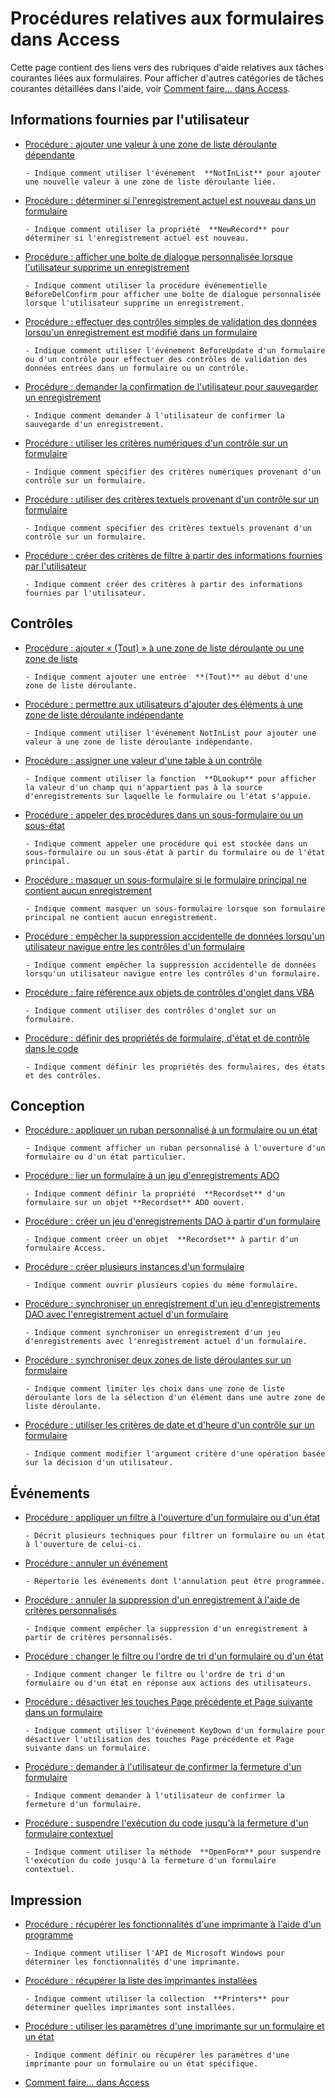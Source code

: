 
# Procédures relatives aux formulaires dans Access

Cette page contient des liens vers des rubriques d'aide relatives aux tâches courantes liées aux formulaires. Pour afficher d'autres catégories de tâches courantes détaillées dans l'aide, voir [Comment faire… dans Access](44a3e88e-df6d-9a2e-2241-262156469df8.md).


## Informations fournies par l'utilisateur


- [Procédure : ajouter une valeur à une zone de liste déroulante dépendante](a34fddd2-eef6-10e2-c141-609053d1dd90.md)
    
      - Indique comment utiliser l'événement  **NotInList** pour ajouter une nouvelle valeur à une zone de liste déroulante liée.
    
- [Procédure : déterminer si l'enregistrement actuel est nouveau dans un formulaire](04aa27cd-b6b1-1397-c177-bac939780492.md)
    
      - Indique comment utiliser la propriété  **NewRecord** pour déterminer si l'enregistrement actuel est nouveau.
    
- [Procédure : afficher une boîte de dialogue personnalisée lorsque l'utilisateur supprime un enregistrement](512b324b-fe2f-b086-78d2-4c09933f5d25.md)
    
      - Indique comment utiliser la procédure événementielle BeforeDelConfirm pour afficher une boîte de dialogue personnalisée lorsque l'utilisateur supprime un enregistrement.
    
- [Procédure : effectuer des contrôles simples de validation des données lorsqu'un enregistrement est modifié dans un formulaire](7bb5bf02-30ef-960a-051e-a22592dd80f9.md)
    
      - Indique comment utiliser l'événement BeforeUpdate d'un formulaire ou d'un contrôle pour effectuer des contrôles de validation des données entrées dans un formulaire ou un contrôle.
    
- [Procédure : demander la confirmation de l'utilisateur pour sauvegarder un enregistrement](4b47967c-a043-cc8a-774f-1df0b529f29b.md)
    
      - Indique comment demander à l'utilisateur de confirmer la sauvegarde d'un enregistrement.
    
- [Procédure : utiliser les critères numériques d'un contrôle sur un formulaire](d3455b78-9ab3-9a85-14c9-895e0d0b96d2.md)
    
      - Indique comment spécifier des critères numériques provenant d'un contrôle sur un formulaire.
    
- [Procédure : utiliser des critères textuels provenant d'un contrôle sur un formulaire](236e57eb-3523-92da-e665-281961dfb431.md)
    
      - Indique comment spécifier des critères textuels provenant d'un contrôle sur un formulaire.
    
- [Procédure : créer des critères de filtre à partir des informations fournies par l'utilisateur](0ce3417e-3527-ded4-0940-691c5c81352c.md)
    
      - Indique comment créer des critères à partir des informations fournies par l'utilisateur.
    

## Contrôles


- [Procédure : ajouter « (Tout) » à une zone de liste déroulante ou une zone de liste](f246db25-84b1-736f-8a79-16b9eea9cbda.md)
    
      - Indique comment ajouter une entrée  **(Tout)** au début d'une zone de liste déroulante.
    
- [Procédure : permettre aux utilisateurs d'ajouter des éléments à une zone de liste déroulante indépendante](654cefc7-cbd4-5e8e-adc7-919c6977ac6a.md)
    
      - Indique comment utiliser l'événement NotInList pour ajouter une valeur à une zone de liste déroulante indépendante.
    
- [Procédure : assigner une valeur d'une table à un contrôle](d9bba7e3-bca0-00df-3753-dc99ae767759.md)
    
      - Indique comment utiliser la fonction  **DLookup** pour afficher la valeur d'un champ qui n'appartient pas à la source d'enregistrements sur laquelle le formulaire ou l'état s'appuie.
    
- [Procédure : appeler des procédures dans un sous-formulaire ou un sous-état](d0128a6c-f85b-fbf0-22cb-bfd4a8eca3c8.md)
    
      - Indique comment appeler une procédure qui est stockée dans un sous-formulaire ou un sous-état à partir du formulaire ou de l'état principal.
    
- [Procédure : masquer un sous-formulaire si le formulaire principal ne contient aucun enregistrement](20482340-0c86-71c9-3ba1-b9f515397fbc.md)
    
      - Indique comment masquer un sous-formulaire lorsque son formulaire principal ne contient aucun enregistrement.
    
- [Procédure : empêcher la suppression accidentelle de données lorsqu'un utilisateur navigue entre les contrôles d'un formulaire](1733caa5-5067-e6d9-b614-51053180f22e.md)
    
      - Indique comment empêcher la suppression accidentelle de données lorsqu'un utilisateur navigue entre les contrôles d'un formulaire.
    
- [Procédure : faire référence aux objets de contrôles d'onglet dans VBA](cf090068-7f0b-7ea6-1565-8a05860f9378.md)
    
      - Indique comment utiliser des contrôles d'onglet sur un formulaire.
    
- [Procédure : définir des propriétés de formulaire, d'état et de contrôle dans le code](23d88ab3-9ee6-5f7f-2351-14bb94d7a27b.md)
    
      - Indique comment définir les propriétés des formulaires, des états et des contrôles.
    

## Conception


- [Procédure : appliquer un ruban personnalisé à un formulaire ou un état](http://msdn.microsoft.com/library/7dcdfa42-3eaa-43f9-b99d-56b2cac97f84%28Office.15%29.aspx)
    
      - Indique comment afficher un ruban personnalisé à l'ouverture d'un formulaire ou d'un état particulier.
    
- [Procédure : lier un formulaire à un jeu d'enregistrements ADO](de85b07c-aa2d-7cf6-e0da-70b682f1bdd0.md)
    
      - Indique comment définir la propriété  **Recordset** d'un formulaire sur un objet **Recordset** ADO ouvert.
    
- [Procédure : créer un jeu d'enregistrements DAO à partir d'un formulaire](d4bbe327-217d-ba7e-3d9f-3c89af1dcbc9.md)
    
      - Indique comment créer un objet  **Recordset** à partir d'un formulaire Access.
    
- [Procédure : créer plusieurs instances d'un formulaire](1e59bcce-f65f-8632-d96c-9e93af419d05.md)
    
      - Indique comment ouvrir plusieurs copies du même formulaire.
    
- [Procédure : synchroniser un enregistrement d'un jeu d'enregistrements DAO avec l'enregistrement actuel d'un formulaire](2960dd7d-4c60-4148-ef58-dd44f1042851.md)
    
      - Indique comment synchroniser un enregistrement d'un jeu d'enregistrements avec l'enregistrement actuel d'un formulaire.
    
- [Procédure : synchroniser deux zones de liste déroulantes sur un formulaire](fcfc692b-b1c0-c44f-26cd-7d1de732eb6f.md)
    
      - Indique comment limiter les choix dans une zone de liste déroulante lors de la sélection d'un élément dans une autre zone de liste déroulante.
    
- [Procédure : utiliser les critères de date et d'heure d'un contrôle sur un formulaire](65ea2c4c-f714-a34a-7430-b2b11fddf1a6.md)
    
      - Indique comment modifier l'argument critère d'une opération basée sur la décision d'un utilisateur.
    

## Événements


- [Procédure : appliquer un filtre à l'ouverture d'un formulaire ou d'un état](d7a43e62-3003-d411-2128-dffe0536e119.md)
    
      - Décrit plusieurs techniques pour filtrer un formulaire ou un état à l'ouverture de celui-ci.
    
- [Procédure : annuler un événement](f91f4f8a-99fa-dca7-576a-11c76d6ddc93.md)
    
      - Répertorie les événements dont l'annulation peut être programmée.
    
- [Procédure : annuler la suppression d'un enregistrement à l'aide de critères personnalisés](0445765f-4629-5970-776c-5bd30e2d72a1.md)
    
      - Indique comment empêcher la suppression d'un enregistrement à partir de critères personnalisés.
    
- [Procédure : changer le filtre ou l'ordre de tri d'un formulaire ou d'un état](9888dbcd-7409-f334-115e-a318131ebca4.md)
    
      - Indique comment changer le filtre ou l'ordre de tri d'un formulaire ou d'un état en réponse aux actions des utilisateurs.
    
- [Procédure : désactiver les touches Page précédente et Page suivante dans un formulaire](998e1d00-f9d3-fcca-4535-390b0fd0d482.md)
    
      - Indique comment utiliser l'événement KeyDown d'un formulaire pour désactiver l'utilisation des touches Page précédente et Page suivante dans un formulaire.
    
- [Procédure : demander à l'utilisateur de confirmer la fermeture d'un formulaire](3a29f7c0-5692-49f0-bbfe-f9132d5b582f.md)
    
      - Indique comment demander à l'utilisateur de confirmer la fermeture d'un formulaire.
    
- [Procédure : suspendre l'exécution du code jusqu'à la fermeture d'un formulaire contextuel](d4d419ac-bf43-3356-4c20-e9bb74f9f591.md)
    
      - Indique comment utiliser la méthode  **OpenForm** pour suspendre l'exécution du code jusqu'à la fermeture d'un formulaire contextuel.
    

## Impression


- [Procédure : récupérer les fonctionnalités d'une imprimante à l'aide d'un programme](8c929823-6b61-16ea-6d84-ff47cc1e8389.md)
    
      - Indique comment utiliser l'API de Microsoft Windows pour déterminer les fonctionnalités d'une imprimante.
    
- [Procédure : récupérer la liste des imprimantes installées](e3162c3e-6b5b-77c3-32f9-1fdfa64cdefc.md)
    
      - Indique comment utiliser la collection  **Printers** pour déterminer quelles imprimantes sont installées.
    
- [Procédure : utiliser les paramètres d'une imprimante sur un formulaire et un état](14a8aa00-9ad8-60f7-e103-791ab08c0e9e.md)
    
      - Indique comment définir ou récupérer les paramètres d'une imprimante pour un formulaire ou un état spécifique.
    

- [Comment faire... dans Access](44a3e88e-df6d-9a2e-2241-262156469df8.md)
    
